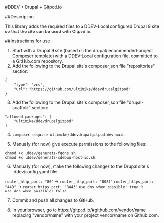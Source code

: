 #DDEV + Drupal + Gitpod.io

##Description

This library adds the required files to a DDEV-Local configured Drupal 9 site so that the site can be used with Gitpod.io.

##Instructions for use

1.  Start with a Drupal 9 site (based on the drupal/recommended-project Composer template) with a DDEV-Local configuration file, committed to a GitHub.com repository. 
2.  Add the following to the Drupal site's composer.json file "repositories" section:

```
{
    "type": "vcs",
    "url": "https://github.com/ultimike/ddevdrupalgitpod"
}
```

3.  Add the following to the Drupal site's composer.json file "drupal-scaffold" section:

```
"allowed-packages": [
    "ultimike/ddevdrupalgitpod"
]
```

4.  `composer require ultimike/ddevdrupalgitpod:dev-main`

5.  Manually (for now) give execute permissions to the following files:

```
chmod +x .ddev/generate-fqdns.sh
chmod +x .ddev/generate-xdebug-host-ip.sh
```

6.  Manually (for now), make the following changes to the Drupal site's .ddev/config.yaml file:

`router_http_port: "80"` -> `router_http_port: "8080"`
`router_https_port: "443"` -> `router_https_port: "8443"`
`use_dns_when_possible: true` -> `use_dns_when_possible: false`

7.  Commit and push all changes to GitHub.

8.  In your browser, go to https://gitpod.io/#github.com/vendor/name replacing "vendor/name" with your project vendor/name on Github.com.